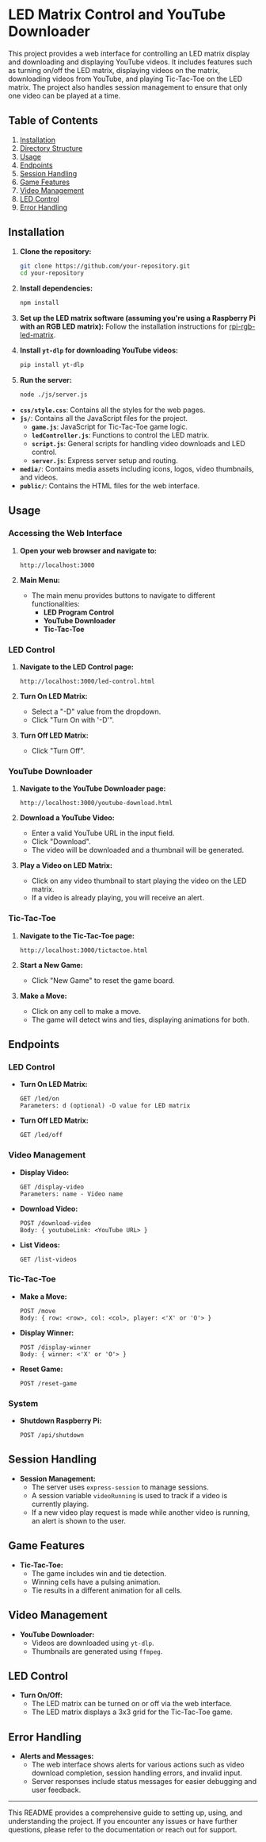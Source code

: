 # LED Matrix Control and YouTube Downloader

This project provides a web interface for controlling an LED matrix display and downloading and displaying YouTube videos. It includes features such as turning on/off the LED matrix, displaying videos on the matrix, downloading videos from YouTube, and playing Tic-Tac-Toe on the LED matrix. The project also handles session management to ensure that only one video can be played at a time.

## Table of Contents
1. [Installation](#installation)
2. [Directory Structure](#directory-structure)
3. [Usage](#usage)
4. [Endpoints](#endpoints)
5. [Session Handling](#session-handling)
6. [Game Features](#game-features)
7. [Video Management](#video-management)
8. [LED Control](#led-control)
9. [Error Handling](#error-handling)

## Installation

1. **Clone the repository:**
    ```sh
    git clone https://github.com/your-repository.git
    cd your-repository
    ```

2. **Install dependencies:**
    ```sh
    npm install
    ```

3. **Set up the LED matrix software (assuming you're using a Raspberry Pi with an RGB LED matrix):**
    Follow the installation instructions for [rpi-rgb-led-matrix](https://github.com/hzeller/rpi-rgb-led-matrix).

4. **Install `yt-dlp` for downloading YouTube videos:**
    ```sh
    pip install yt-dlp
    ```

5. **Run the server:**
    ```sh
    node ./js/server.js
    ```

- **`css/style.css`**: Contains all the styles for the web pages.
- **`js/`**: Contains all the JavaScript files for the project.
  - **`game.js`**: JavaScript for Tic-Tac-Toe game logic.
  - **`ledController.js`**: Functions to control the LED matrix.
  - **`script.js`**: General scripts for handling video downloads and LED control.
  - **`server.js`**: Express server setup and routing.
- **`media/`**: Contains media assets including icons, logos, video thumbnails, and videos.
- **`public/`**: Contains the HTML files for the web interface.

## Usage

### Accessing the Web Interface

1. **Open your web browser and navigate to:**
    ```
    http://localhost:3000
    ```

2. **Main Menu:**
    - The main menu provides buttons to navigate to different functionalities:
      - **LED Program Control**
      - **YouTube Downloader**
      - **Tic-Tac-Toe**

### LED Control

1. **Navigate to the LED Control page:**
    ```
    http://localhost:3000/led-control.html
    ```

2. **Turn On LED Matrix:**
    - Select a "-D" value from the dropdown.
    - Click "Turn On with '-D'".

3. **Turn Off LED Matrix:**
    - Click "Turn Off".

### YouTube Downloader

1. **Navigate to the YouTube Downloader page:**
    ```
    http://localhost:3000/youtube-download.html
    ```

2. **Download a YouTube Video:**
    - Enter a valid YouTube URL in the input field.
    - Click "Download".
    - The video will be downloaded and a thumbnail will be generated.

3. **Play a Video on LED Matrix:**
    - Click on any video thumbnail to start playing the video on the LED matrix.
    - If a video is already playing, you will receive an alert.

### Tic-Tac-Toe

1. **Navigate to the Tic-Tac-Toe page:**
    ```
    http://localhost:3000/tictactoe.html
    ```

2. **Start a New Game:**
    - Click "New Game" to reset the game board.

3. **Make a Move:**
    - Click on any cell to make a move.
    - The game will detect wins and ties, displaying animations for both.

## Endpoints

### LED Control

- **Turn On LED Matrix:**
    ```
    GET /led/on
    Parameters: d (optional) -D value for LED matrix
    ```

- **Turn Off LED Matrix:**
    ```
    GET /led/off
    ```

### Video Management

- **Display Video:**
    ```
    GET /display-video
    Parameters: name - Video name
    ```

- **Download Video:**
    ```
    POST /download-video
    Body: { youtubeLink: <YouTube URL> }
    ```

- **List Videos:**
    ```
    GET /list-videos
    ```

### Tic-Tac-Toe

- **Make a Move:**
    ```
    POST /move
    Body: { row: <row>, col: <col>, player: <'X' or 'O'> }
    ```

- **Display Winner:**
    ```
    POST /display-winner
    Body: { winner: <'X' or 'O'> }
    ```

- **Reset Game:**
    ```
    POST /reset-game
    ```

### System

- **Shutdown Raspberry Pi:**
    ```
    POST /api/shutdown
    ```

## Session Handling

- **Session Management:**
    - The server uses `express-session` to manage sessions.
    - A session variable `videoRunning` is used to track if a video is currently playing.
    - If a new video play request is made while another video is running, an alert is shown to the user.

## Game Features

- **Tic-Tac-Toe:**
    - The game includes win and tie detection.
    - Winning cells have a pulsing animation.
    - Tie results in a different animation for all cells.

## Video Management

- **YouTube Downloader:**
    - Videos are downloaded using `yt-dlp`.
    - Thumbnails are generated using `ffmpeg`.

## LED Control

- **Turn On/Off:**
    - The LED matrix can be turned on or off via the web interface.
    - The LED matrix displays a 3x3 grid for the Tic-Tac-Toe game.

## Error Handling

- **Alerts and Messages:**
    - The web interface shows alerts for various actions such as video download completion, session handling errors, and invalid input.
    - Server responses include status messages for easier debugging and user feedback.

---

This README provides a comprehensive guide to setting up, using, and understanding the project. If you encounter any issues or have further questions, please refer to the documentation or reach out for support.
